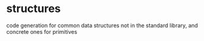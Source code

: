 # structures
code generation for common data structures not in the standard library, and concrete ones for primitives
